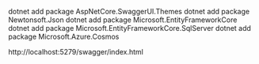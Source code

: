 dotnet add package AspNetCore.SwaggerUI.Themes
dotnet add package Newtonsoft.Json
dotnet add package Microsoft.EntityFrameworkCore
dotnet add package Microsoft.EntityFrameworkCore.SqlServer
dotnet add package Microsoft.Azure.Cosmos

http://localhost:5279/swagger/index.html